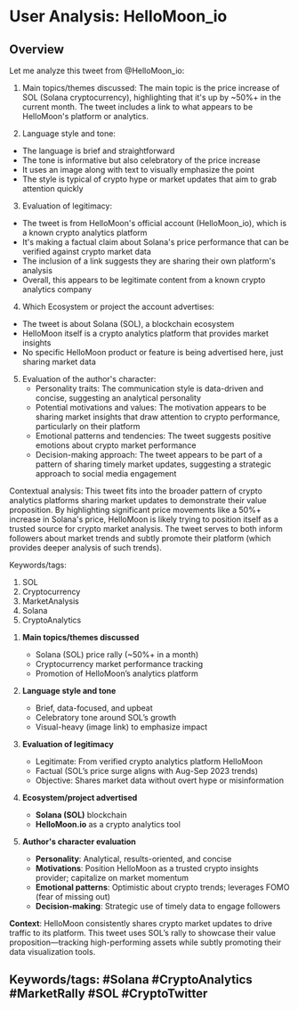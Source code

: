 # User Analysis: HelloMoon_io

## Overview

<think>
Let me analyze this tweet from @HelloMoon_io:

1. Main topics/themes discussed:
The main topic is the price increase of SOL (Solana cryptocurrency), highlighting that it's up by ~50%+ in the current month. The tweet includes a link to what appears to be HelloMoon's platform or analytics.

2. Language style and tone:
- The language is brief and straightforward
- The tone is informative but also celebratory of the price increase
- It uses an image along with text to visually emphasize the point
- The style is typical of crypto hype or market updates that aim to grab attention quickly

3. Evaluation of legitimacy:
- The tweet is from HelloMoon's official account (HelloMoon_io), which is a known crypto analytics platform
- It's making a factual claim about Solana's price performance that can be verified against crypto market data
- The inclusion of a link suggests they are sharing their own platform's analysis
- Overall, this appears to be legitimate content from a known crypto analytics company

4. Which Ecosystem or project the account advertises:
- The tweet is about Solana (SOL), a blockchain ecosystem
- HelloMoon itself is a crypto analytics platform that provides market insights
- No specific HelloMoon product or feature is being advertised here, just sharing market data

5. Evaluation of the author's character:
   - Personality traits: The communication style is data-driven and concise, suggesting an analytical personality
   - Potential motivations and values: The motivation appears to be sharing market insights that draw attention to crypto performance, particularly on their platform
   - Emotional patterns and tendencies: The tweet suggests positive emotions about crypto market performance
   - Decision-making approach: The tweet appears to be part of a pattern of sharing timely market updates, suggesting a strategic approach to social media engagement

Contextual analysis: This tweet fits into the broader pattern of crypto analytics platforms sharing market updates to demonstrate their value proposition. By highlighting significant price movements like a 50%+ increase in Solana's price, HelloMoon is likely trying to position itself as a trusted source for crypto market analysis. The tweet serves to both inform followers about market trends and subtly promote their platform (which provides deeper analysis of such trends).

Keywords/tags: 
1. SOL
2. Cryptocurrency
3. MarketAnalysis
4. Solana
5. CryptoAnalytics
</think>

1. **Main topics/themes discussed**  
   - Solana (SOL) price rally (~50%+ in a month)  
   - Cryptocurrency market performance tracking  
   - Promotion of HelloMoon’s analytics platform

2. **Language style and tone**  
   - Brief, data-focused, and upbeat  
   - Celebratory tone around SOL’s growth  
   - Visual-heavy (image link) to emphasize impact

3. **Evaluation of legitimacy**  
   - Legitimate: From verified crypto analytics platform HelloMoon  
   - Factual (SOL’s price surge aligns with Aug-Sep 2023 trends)  
   - Objective: Shares market data without overt hype or misinformation

4. **Ecosystem/project advertised**  
   - **Solana (SOL)** blockchain  
   - **HelloMoon.io** as a crypto analytics tool  

5. **Author's character evaluation**  
   - **Personality**: Analytical, results-oriented, and concise  
   - **Motivations**: Position HelloMoon as a trusted crypto insights provider; capitalize on market momentum  
   - **Emotional patterns**: Optimistic about crypto trends; leverages FOMO (fear of missing out)  
   - **Decision-making**: Strategic use of timely data to engage followers  

**Context**: HelloMoon consistently shares crypto market updates to drive traffic to its platform. This tweet uses SOL’s rally to showcase their value proposition—tracking high-performing assets while subtly promoting their data visualization tools.

**Keywords/tags**: #Solana #CryptoAnalytics #MarketRally #SOL #CryptoTwitter
---
